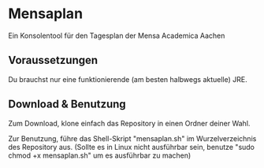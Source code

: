 # Mensaplan
Ein Konsolentool für den Tagesplan der Mensa Academica Aachen

## Voraussetzungen

Du brauchst nur eine funktionierende (am besten halbwegs aktuelle) JRE.


## Download & Benutzung
Zum Download, klone einfach das Repository in einen Ordner deiner Wahl.

Zur Benutzung, führe das Shell-Skript "mensaplan.sh" im Wurzelverzeichnis des Repository aus. (Sollte es in Linux nicht ausführbar sein, benutze "sudo chmod +x mensaplan.sh" um es ausführbar zu machen)
